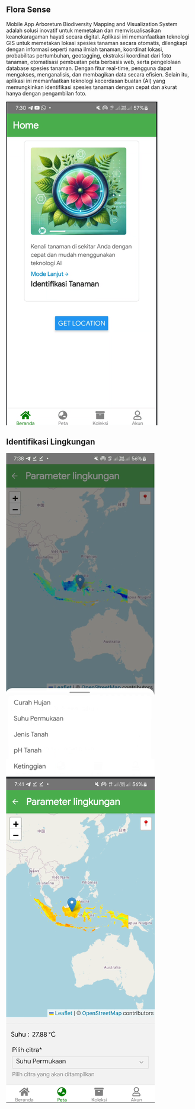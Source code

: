 ## Flora Sense
Mobile App Arboretum Biodiversity Mapping and Visualization System adalah solusi inovatif untuk memetakan dan memvisualisasikan keanekaragaman hayati secara digital. Aplikasi ini memanfaatkan teknologi GIS untuk memetakan lokasi spesies tanaman secara otomatis, dilengkapi dengan informasi seperti nama ilmiah tanaman, koordinat lokasi, probabilitas pertumbuhan, geotagging, ekstraksi koordinat dari foto tanaman, otomatisasi pembuatan peta berbasis web, serta pengelolaan database spesies tanaman. Dengan fitur real-time, pengguna dapat mengakses, menganalisis, dan membagikan data secara efisien. Selain itu, aplikasi ini memanfaatkan teknologi kecerdasan buatan (AI) yang memungkinkan identifikasi spesies tanaman dengan cepat dan akurat hanya dengan pengambilan foto.


![alt text](image_home.png)

## Identifikasi Lingkungan

![alt text](image_lingkungan.png)
![alt text](image_lingkungan2.png)
